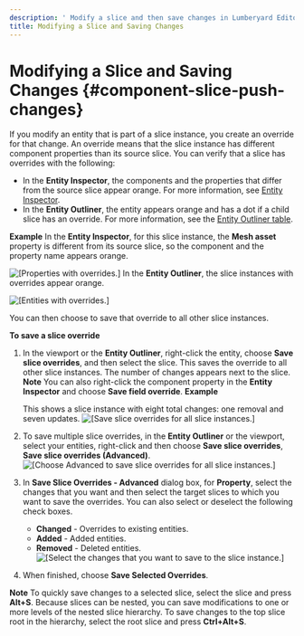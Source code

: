```yaml
---
description: ' Modify a slice and then save changes in Lumberyard Editor. '
title: Modifying a Slice and Saving Changes
---
```

# Modifying a Slice and Saving Changes {#component-slice-push-changes}

If you modify an entity that is part of a slice instance, you create an override for that change\. An override means that the slice instance has different component properties than its source slice\. You can verify that a slice has overrides with the following:
+ In the **Entity Inspector**, the components and the properties that differ from the source slice appear orange\. For more information, see [Entity Inspector](/docs/userguide/components/entity-inspector.md)\.
+ In the **Entity Outliner**, the entity appears orange and has a dot if a child slice has an override\. For more information, see the [Entity Outliner table](/docs/userguide/components/slices#identify-slices)\.

**Example**
In the **Entity Inspector**, for this slice instance, the **Mesh asset** property is different from its source slice, so the component and the property name appears orange\.

![\[Properties with overrides.\]](/images/shared/shared-modify-slice-overrides-entity-inspector.png)
In the **Entity Outliner**, the slice instances with overrides appear orange\.

![\[Entities with overrides.\]](/images/shared/shared-modify-slice-overrides-entity-outliner.png)

You can then choose to save that override to all other slice instances\.

**To save a slice override**

1. In the viewport or the **Entity Outliner**, right\-click the entity, choose **Save slice overrides**, and then select the slice\. This saves the override to all other slice instances\. The number of changes appears next to the slice\.
**Note**
You can also right\-click the component property in the **Entity Inspector** and choose **Save field override**\.
**Example**

   This shows a slice instance with eight total changes: one removal and seven updates\.
![\[Save slice overrides for all slice instances.\]](/images/shared/shared-modify-slice-push-change-overrides.png)

1. To save multiple slice overrides, in the **Entity Outliner** or the viewport, select your entities, right\-click and then choose **Save slice overrides**, **Save slice overrides \(Advanced\)**\.
![\[Choose Advanced to save slice overrides for all slice instances.\]](/images/userguide/component/modify-slice-push-change-multiple-overrides.png)

1. In **Save Slice Overrides - Advanced** dialog box, for **Property**, select the changes that you want and then select the target slices to which you want to save the overrides\. You can also select or deselect the following check boxes\.
   +  **Changed** - Overrides to existing entities\.
   + **Added** - Added entities\.
   + **Removed** - Deleted entities\.
![\[Select the changes that you want to save to the slice instance.\]](/images/shared/shared-modify-slice-push-change.png)

1. When finished, choose **Save Selected Overrides**\.

**Note**
To quickly save changes to a selected slice, select the slice and press **Alt\+S**\.
Because slices can be nested, you can save modifications to one or more levels of the nested slice hierarchy\. To save changes to the top slice root in the hierarchy, select the root slice and press **Ctrl\+Alt\+S**\.